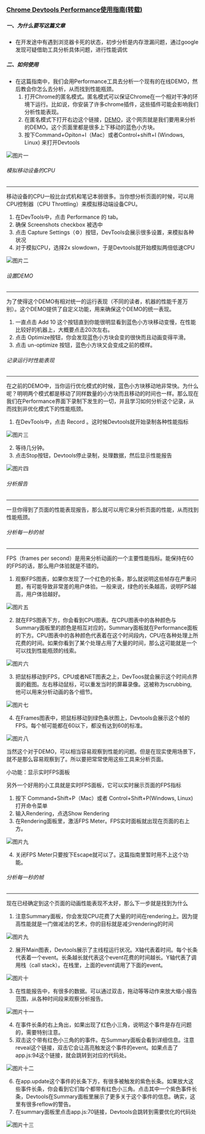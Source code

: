 ### [Chrome Devtools Performance使用指南(转载)](https://segmentfault.com/a/1190000011516068?utm_source=tag-newest#articleHeader0)


##### 一、为什么要写这篇文章

* 在开发途中有遇到浏览器卡死的状态，初步分析是内存泄漏问题，通过google发现可疑借助工具分析具体问题，进行性能调优


##### 二、如何使用

* 在这篇指南中，我们会用Performance工具去分析一个现有的在线DEMO，然后教会你怎么去分析，从而找到性能瓶颈。
  1. 打开Chrome的匿名模式。匿名模式可以保证Chrome在一个相对干净的环境下运行。比如说，你安装了许多chrome插件，这些插件可能会影响我们分析性能表现。
  2. 在匿名模式下打开右边这个链接，[DEMO](https://googlechrome.github.io/devtools-samples/jank/)，这个网页就是我们要用来分析的DEMO。这个页面里都是很多上下移动的蓝色小方块。
  3. 按下Command+Opiton+I（Mac）或者Control+shift+I (Windows, Linux) 来打开Devtools

![图片一](https://segmentfault.com/img/bVWtZF?w=2316&h=1626)

###### 模拟移动设备的CPU
---
移动设备的CPU一般比台式机和笔记本弱很多。当你想分析页面的时候，可以用CPU控制器（CPU Throttling）来模拟移动端设备CPU。
  1. 在DevTools中，点击 Performance 的 tab。
  2. 确保 Screenshots checkbox 被选中
  3. 点击 Capture Settings（⚙️）按钮，DevTools会展示很多设置，来模拟各种状况
  4. 对于模拟CPU，选择2x slowdown，于是Devtools就开始模拟两倍低速CPU

![图片二](https://segmentfault.com/img/bVWtZL?w=5166&h=3409)

###### 设置DEMO
---
为了使得这个DEMO有相对统一的运行表现（不同的读者，机器的性能千差万别）。这个DEMO提供了自定义功能，用来确保这个DEMO的统一表现。
  1. 一直点击 Add 10 这个按钮直到你能很明显看到蓝色小方块移动变慢，在性能比较好的机器上，大概要点击20次左右。
  2. 点击 Optimize按钮，你会发现蓝色小方块会变的很快而且动画变得平滑。
  3. 点击 un-optimize 按钮，蓝色小方块又会变成之前的模样。

###### 记录运行时性能表现
---
在之前的DEMO中，当你运行优化模式的时候，蓝色小方块移动地非常快。为什么呢？明明两个模式都是移动了同样数量的小方块而且移动的时间也一样。那么现在我们在Performance界面下录制下发生的一切，并且学习如何分析这个记录，从而找到非优化模式下的性能瓶颈。
  1. 在DevTools中，点击 Record 。这时候Devtools就开始录制各种性能指标

  ![图片三](https://segmentfault.com/img/bVWtZX?w=1238&h=816)

  2. 等待几分钟。
  3. 点击Stop按钮，Devtools停止录制，处理数据，然后显示性能报告

  ![图片四](https://segmentfault.com/img/bVWtZ1?w=1238&h=1376)

###### 分析报告
---
一旦你得到了页面的性能表现报告，那么就可以用它来分析页面的性能，从而找到性能瓶颈。

###### 分析每一秒的帧
---
FPS（frames per second）是用来分析动画的一个主要性能指标。能保持在60的FPS的话，那么用户体验就是不错的。
  1. 观察FPS图表，如果你发现了一个红色的长条，那么就说明这些帧存在严重问题，有可能导致非常差的用户体验。一般来说，绿色的长条越高，说明FPS越高，用户体验越好。

  ![图片五](https://segmentfault.com/img/bVWtZ2?w=5166&h=3425)

  2. 就在FPS图表下方，你会看到CPU图表。在CPU图表中的各种颜色与Summary面板里的颜色是相互对应的，Summary面板就在Performance面板的下方。CPU图表中的各种颜色代表着在这个时间段内，CPU在各种处理上所花费的时间。如果你看到了某个处理占用了大量的时间，那么这可能就是一个可以找到性能瓶颈的线索。

  ![图片六](https://segmentfault.com/img/bVWtZ5?w=5166&h=5741)

  3. 把鼠标移动到FPS，CPU或者NET图表之上，DevToos就会展示这个时间点界面的截图。左右移动鼠标，可以重发当时的屏幕录像。这被称为scrubbing, 他可以用来分析动画的各个细节。

  ![图片七](https://segmentfault.com/img/bVWtZ6?w=1297&h=856)

  4. 在Frames图表中，把鼠标移动到绿色条状图上，Devtools会展示这个帧的FPS。每个帧可能都在60以下，都没有达到60的标准。

  ![图片八](https://segmentfault.com/img/bVWt0c?w=1328&h=900)

当然这个对于DEMO，可以相当容易观察到性能的问题。但是在现实使用场景下，就不是那么容易观察到了。所以要把常常使用这些工具来分析页面。

小功能：显示实时FPS面板

另外一个好用的小工具就是实时FPS面板，它可以实时展示页面的FPS指标

  1. 按下 Command+Shift+P（Mac）或者 Control+Shift+P(Windows, Linux) 打开命令菜单
  2. 输入Rendering，点选Show Rendering
  3. 在Rendering面板里，激活FPS Meter。FPS实时面板就出现在页面的右上方。

  ![图片九](https://segmentfault.com/img/bVWt0h?w=1114&h=826)

  4. 关闭FPS Meter只要按下Escape就可以了。这篇指南里暂时用不上这个功能。

###### 分析每一秒的帧
---
现在已经确定到这个页面的动画性能表现不太好，那么下一步就是找到为什么
  1. 注意Summary面板，你会发现CPU花费了大量的时间在rendering上。因为提高性能就是一门做减法的艺术，你的目标就是减少rendering的时间

  ![图片九](https://segmentfault.com/img/bVWt0k?w=5166&h=4625)

  2. 展开Main图表，Devtools展示了主线程运行状况。X轴代表着时间。每个长条代表着一个event。长条越长就代表这个event花费的时间越长。Y轴代表了调用栈（call stack）。在栈里，上面的event调用了下面的event。

  ![图片十](https://segmentfault.com/img/bVWt0l?w=5367&h=4442)

  3. 在性能报告中，有很多的数据。可以通过双击，拖动等等动作来放大缩小报告范围，从各种时间段来观察分析报告。

  ![图片十一](https://segmentfault.com/img/bVWt0m?w=1238&h=962)

  4. 在事件长条的右上角出，如果出现了红色小三角，说明这个事件是存在问题的，需要特别注意。
  5. 双击这个带有红色小三角的的事件。在Summary面板会看到详细信息。注意reveal这个链接，双击它会让高亮触发这个事件的event。如果点击了app.js:94这个链接，就会跳转到对应的代码处。

  ![图片十二](https://segmentfault.com/img/bVWt0t?w=1238&h=1270)

  6. 在app.update这个事件的长条下方，有很多被触发的紫色长条。如果放大这些事件长条，你会看到它们每个都带有红色小三角。点击其中一个紫色事件长条，Devtools在Summary面板里展示了更多关于这个事件的信息。确实，这里有很多reflow的警告。
  7. 在summary面板里点击app.js:70链接，Devtools会跳转到需要优化的代码处

  ![图片十三](https://segmentfault.com/img/bVWt0w?w=1238&h=794)

  